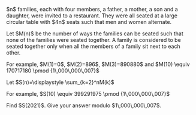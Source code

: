<p>$n$ families, each with four members, a father, a mother, a son and a daughter, were invited to a restaurant. They were all seated at a large circular table with $4n$ seats such that men and women alternate.</p>

<p>Let $M(n)$ be the number of ways the families can be seated such that none of the families were seated together. A family is considered to be seated together only when all the members of a family sit next to each other.</p>

<p>For example, $M(1)=0$, $M(2)=896$, $M(3)=890880$ and $M(10) \equiv 170717180 \pmod {1\,000\,000\,007}$</p>

<p>Let $S(n)=\displaystyle \sum_{k=2}^nM(k)$</p>

<p>For example, $S(10) \equiv 399291975 \pmod {1\,000\,000\,007}$</p>

<p>Find $S(2021)$. Give your answer modulo $1\,000\,000\,007$.</p>

